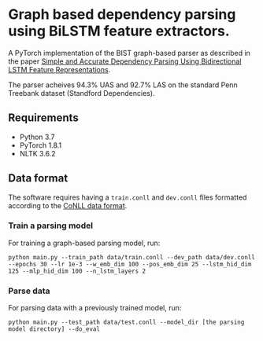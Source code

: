 # Graph based dependency parsing using BiLSTM feature extractors.

A PyTorch implementation of the BIST graph-based parser as described 
in the paper [Simple and Accurate Dependency Parsing Using Bidirectional LSTM Feature Representations](https://www.transacl.org/ojs/index.php/tacl/article/viewFile/885/198).

The parser acheives 94.3% UAS and 92.7% LAS on the standard Penn Treebank dataset (Standford Dependencies). 

## Requirements
* Python 3.7
* PyTorch 1.8.1
* NLTK 3.6.2

## Data format
The software requires having a `train.conll` and `dev.conll` files formatted according to the [CoNLL data format](http://ilk.uvt.nl/conll/#dataformat).

### Train a parsing model
For training a graph-based parsing model, run:
```
python main.py --train_path data/train.conll --dev_path data/dev.conll --epochs 30 --lr 1e-3 --w_emb_dim 100 --pos_emb_dim 25 --lstm_hid_dim 125 --mlp_hid_dim 100 --n_lstm_layers 2
```
### Parse data
For parsing data with a previously trained model, run:
```
python main.py --test_path data/test.conll --model_dir [the parsing model directory] --do_eval
```
